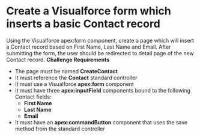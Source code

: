 # Create a Visualforce form which inserts a basic Contact record
Using the Visualforce apex:form component, create a page which will insert a Contact record based on First Name, Last Name and Email. After submitting the form, the user should be redirected to detail page of the new Contact record.
**Challenge Requirements**

* The page must be named **CreateContact**
* It must reference the **Contact** standard controller
* It must use a Visualforce **apex:form** component
* It must have three **apex:inputField** components bound to the following Contact fields:
     * **First Name**
     * **Last Name**
     * **Email**
* It must have an **apex:commandButton**  component that uses the save method from the standard controller